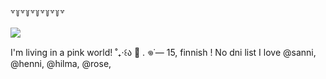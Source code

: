 









꒷꒦꒷꒦꒷꒦꒷꒦꒷꒦꒷


   ![](https://komarev.com/ghpvc/?username=Weepycake&label=Berries&color=ff3d69)



I'm living in a pink world! ˚₊‧꒰ა 🍰 . 𖦹˙— 15, finnish ! No dni list
I love @sanni, @henni, @hilma, @rose, 
